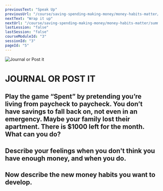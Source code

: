 ```yaml
---
previousText: "Speak Up"
previousUrl: "/course/saving-spending-making-money/money-habits-matter/discussion"
nextText: "Wrap it up"
nextUrl: "/course/saving-spending-making-money/money-habits-matter/summary"
lastLession: "false"
lastSession: "false"
courseModuleId: "3"
sessionId: "3"
pageId: "5"
---
```



![Journal or Post it](/assets/img/journal-it.png)
# JOURNAL OR POST IT

## Play the game “Spent” by pretending you’re living from paycheck to paycheck. You don’t have savings to fall back on, not even in an emergency. Maybe your family lost their apartment. There is $1000 left for the month. What can you do?

 ## Describe your feelings when you don't think you have enough money, and when you do.
<sparkle-feed-post assignment-name="Describe your feelings when you don't think you have enough money, and when you do." ></sparkle-feed-post>

## Now describe the new money habits you want to develop.
<sparkle-feed-post assignment-name="Now describe the new money habits you want to develop." ></sparkle-feed-post>
